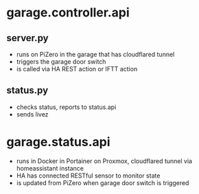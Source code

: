 # garage.controller.api

## server.py
* runs on PiZero in the garage that has cloudflared tunnel
* triggers the garage door switch
* is called via HA REST action or IFTT action

## status.py
* checks status, reports to status.api
* sends livez

# garage.status.api
* runs in Docker in Portainer on Proxmox, cloudflared tunnel via homeassistant instance
* HA has connected RESTful sensor to monitor state
* is updated from PiZero when garage door switch is triggered
